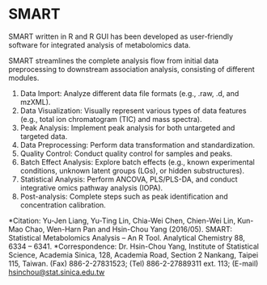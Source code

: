 # SMART
SMART written in R and R GUI has been developed as user-friendly software for integrated analysis of metabolomics data.

SMART streamlines the complete analysis flow from initial data preprocessing to downstream association analysis, consisting of different modules.
1.	Data Import: Analyze different data file formats (e.g., .raw, .d, and mzXML).
2.	Data Visualization: Visually represent various types of data features (e.g., total ion chromatogram (TIC) and mass spectra).
3.	Peak Analysis: Implement peak analysis for both untargeted and targeted data.
4.	Data Preprocessing: Perform data transformation and standardization.
5.	Quality Control: Conduct quality control for samples and peaks.
6.	Batch Effect Analysis: Explore batch effects (e.g., known experimental conditions, unknown latent groups (LGs), or hidden substructures).
7.	Statistical Analysis: Perform ANCOVA, PLS/PLS-DA, and conduct integrative omics pathway analysis (IOPA).
8.	Post-analysis: Complete steps such as peak identification and concentration calibration.

*Citation:
Yu-Jen Liang, Yu-Ting Lin, Chia-Wei Chen, Chien-Wei Lin, Kun-Mao Chao, Wen-Harn Pan and Hsin-Chou Yang (2016/05). SMART: Statistical Metabolomics Analysis – An R Tool. Analytical Chemistry 88, 6334 – 6341.
*Correspondence:
Dr. Hsin-Chou Yang, Institute of Statistical Science, Academia Sinica, 128, Academia Road, Section 2 Nankang, Taipei 115, Taiwan. (Fax) 886-2-27831523; (Tel) 886-2-27889311 ext. 113; (E-mail) hsinchou@stat.sinica.edu.tw 
